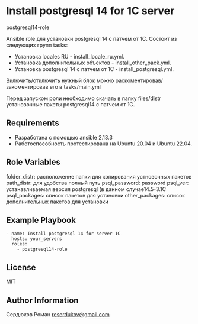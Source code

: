 Install postgresql 14 for 1C server
=========

postgresql14-role

Ansible role для установки postgresql 14 c патчем от 1С.
Состоит из следующих групп tasks:
- Установка locales RU - install_locale_ru.yml.
- Установка дополнительных объектов - install_other_pack.yml.
- Установка postgresql 14 с патчем от 1С - install_postgresql.yml.

Включить/отключить нужный блок можно раскоментировав/закоментировав его в tasks/main.yml

Перед запуском роли необходимо скачать в папку files/distr установочные пакеты postgresql14 с патчем от 1С.

Requirements
------------

- Разработана с помощью ansible 2.13.3
- Работоспособность протестирована на Ubuntu 20.04 и Ubuntu 22.04.

Role Variables
--------------

folder_distr: расположение папки для копирования устновочных пакетов
path_distr: для удобства полный путь
psql_password: password
psql_ver: устанавливаемая версия postgresql (в данном случае14.5-3.1C
psql_packages: список пакетов для установки
other_packages: список дополнительных пакетов для установки
  
Example Playbook
----------------
```
- name: Install postgresql 14 for server 1C
  hosts: your_servers
  roles:
    - postgresql14-role
```
  
License
-------

MIT

Author Information
------------------

Сердюков Роман
reserdukov@gmail.com